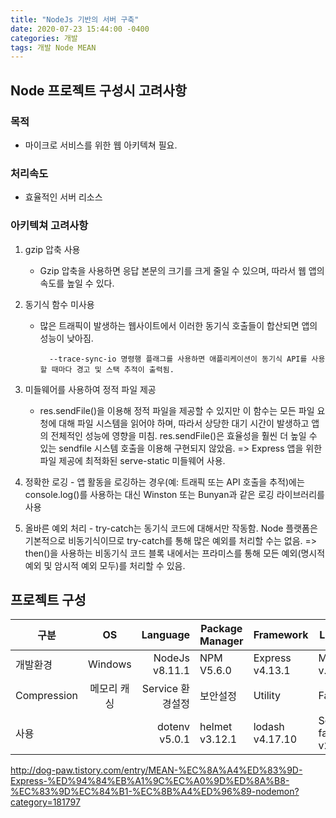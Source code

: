 ```yaml
---
title: "NodeJs 기반의 서버 구축"
date: 2020-07-23 15:44:00 -0400
categories: 개발
tags: 개발 Node MEAN
---
```


## Node 프로젝트 구성시 고려사항

### 목적

- 마이크로 서비스를 위한 웹 아키텍쳐 필요.

### 처리속도

- 효율적인 서버 리소스

### 아키텍쳐 고려사항

1.  gzip 압축 사용

    - Gzip 압축을 사용하면 응답 본문의 크기를 크게 줄일 수 있으며, 따라서 웹 앱의 속도를 높일 수 있다.

2.  동기식 함수 미사용

    - 많은 트래픽이 발생하는 웹사이트에서 이러한 동기식 호출들이 합산되면 앱의 성능이 낮아짐.

          	--trace-sync-io 명령행 플래그를 사용하면 애플리케이션이 동기식 API를 사용할 때마다 경고 및 스택 추적이 출력됨.

3.  미들웨어를 사용하여 정적 파일 제공

    - res.sendFile()을 이용해 정적 파일을 제공할 수 있지만
      이 함수는 모든 파일 요청에 대해 파일 시스템을 읽어야 하며, 따라서 상당한 대기 시간이 발생하고 앱의 전체적인 성능에 영향을 미침.
      res.sendFile()은 효율성을 훨씬 더 높일 수 있는 sendfile 시스템 호출을 이용해 구현되지 않았음.
      => Express 앱을 위한 파일 제공에 최적화된 serve-static 미들웨어 사용.

4.  정확한 로깅 - 앱 활동을 로깅하는 경우(예: 트래픽 또는 API 호출을 추적)에는 console.log()를 사용하는 대신
    Winston 또는 Bunyan과 같은 로깅 라이브러리를 사용

5.  올바른 예외 처리 - try-catch는 동기식 코드에 대해서만 작동함.
    Node 플랫폼은 기본적으로 비동기식이므로 try-catch를 통해 많은 예외를 처리할 수는 없음.
    => then()을 사용하는 비동기식 코드 블록 내에서는 프라미스를 통해 모든 예외(명시적 예외 및 암시적 예외 모두)를 처리할 수 있음.

## 프로젝트 구성

| 구분        |     OS      |         Language | Package Manager | Framework       | Logger               | Static Resource | SQL Mapper    | DBMS           | Nodemon |
| ----------- | :---------: | ---------------: | --------------- | --------------- | -------------------- | --------------- | ------------- | -------------- | ------- |
| 개발환경    |   Windows   |   NodeJs v8.11.1 | NPM V5.6.0      | Express v4.13.1 | Morgan v.1.9.0       | Serve-static    | Sqlmap .0.1.7 | SQL Server2012 |
| Compression | 메모리 캐싱 | Service 환경설정 | 보안설정        | Utility         | Favicon              | 빌드            | 배포          | 가상화         |
| 사용        |             |    dotenv v5.0.1 | helmet v3.12.1  | lodash v4.17.10 | Serve-favicon v2.5.0 |

http://dog-paw.tistory.com/entry/MEAN-%EC%8A%A4%ED%83%9D-Express-%ED%94%84%EB%A1%9C%EC%A0%9D%ED%8A%B8-%EC%83%9D%EC%84%B1-%EC%8B%A4%ED%96%89-nodemon?category=181797
